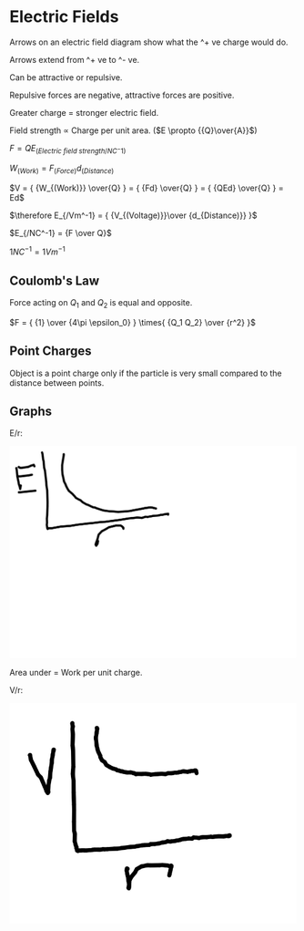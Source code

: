 # Electric Fields

Arrows on an electric field diagram show what the ^+ ve charge would do.

Arrows extend from ^+ ve to ^- ve.

Can be attractive or repulsive.

Repulsive forces are negative, attractive forces are positive.

Greater charge = stronger electric field.

Field strength $\propto$ Charge per unit area. ($E \propto {{Q}\over{A}}$)

$F = QE_{(Electric\ field\ strength/NC^-1)}$

$W_{(Work)} = F_{(Force)}d_{(Distance)}$

$V = {
{W_{(Work)}}
\over{Q}
} = {
{Fd}
\over{Q}
} = {
{QEd}
\over{Q}
} = Ed$

$\therefore E_{/Vm^-1} = {
{V_{(Voltage)}}\over {d_{Distance)}}
}$

$E_{/NC^-1} = {F \over Q}$

$1 NC^{-1} = 1 Vm^{-1}$

## Coulomb's Law

Force acting on $Q_1$ and $Q_2$ is equal and opposite.

$F = {
{1}
\over
{4\pi \epsilon_0}
}
\times{
{Q_1 Q_2}
\over
{r^2}
}$


## Point Charges

Object is a point charge only if the particle is very small compared to the distance between points.


## Graphs

E/r:

![E/r graph](electric_fields.md.6535.png)

Area under = Work per unit charge.

V/r:

![V/r graph](electric_fields.md.9203.png)
